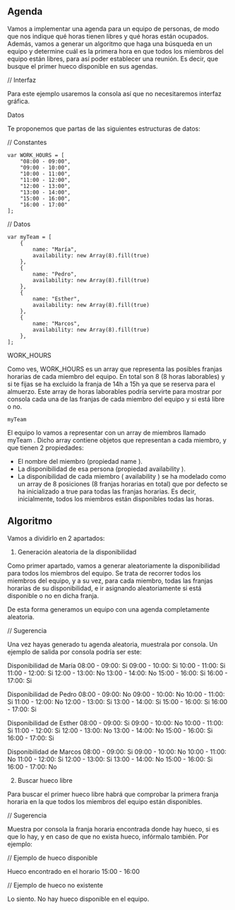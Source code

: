 ## Agenda
Vamos a implementar una agenda para un equipo de personas, de modo que nos indique qué horas tienen libres y qué
horas están ocupados. Además, vamos a generar un algoritmo que haga una búsqueda en un equipo y determine cuál es la
primera hora en que todos los miembros del equipo están libres, para así poder establecer una reunión. Es decir, que busque
el primer hueco disponible en sus agendas.

// Interfaz

Para este ejemplo usaremos la consola así que no necesitaremos interfaz gráfica.

Datos

Te proponemos que partas de las siguientes estructuras de datos:

// Constantes

    var WORK_HOURS = [
        "08:00 - 09:00",
        "09:00 - 10:00",
        "10:00 - 11:00",
        "11:00 - 12:00",
        "12:00 - 13:00",
        "13:00 - 14:00",
        "15:00 - 16:00",
        "16:00 - 17:00"
    ];

// Datos

    var myTeam = [
        {
            name: "María",
            availability: new Array(8).fill(true)
        },
        {
            name: "Pedro",
            availability: new Array(8).fill(true)
        },
        {
            name: "Esther",
            availability: new Array(8).fill(true)
        },
        {
            name: "Marcos",
            availability: new Array(8).fill(true)
        },
    ];

WORK_HOURS

Como ves, WORK_HOURS es un array que representa las posibles franjas horarias de cada miembro del equipo. En total son 8
(8 horas laborables) y si te fijas se ha excluido la franja de 14h a 15h ya que se reserva para el almuerzo. Este array de horas laborables podría servirte para mostrar por consola cada una de las franjas de cada miembro del equipo y si está libre o no.

    myTeam

El equipo lo vamos a representar con un array de miembros llamado myTeam . Dicho array contiene objetos que representan
a cada miembro, y que tienen 2 propiedades:

* El nombre del miembro (propiedad name ).
* La disponibilidad de esa persona (propiedad availability ).
* La disponibilidad de cada miembro ( availability ) se ha modelado como un array de 8 posiciones (8 franjas horarias en
total) que por defecto se ha inicializado a true para todas las franjas horarias. Es decir, inicialmente, todos los miembros
están disponibles todas las horas.

## Algoritmo

Vamos a dividirlo en 2 apartados:

1. Generación aleatoria de la disponibilidad

Como primer apartado, vamos a generar aleatoriamente la disponibilidad para todos los miembros del equipo. Se trata de
recorrer todos los miembros del equipo, y a su vez, para cada miembro, todas las franjas horarias de su disponibilidad, e ir
asignando aleatoriamente si está disponible o no en dicha franja.

De esta forma generamos un equipo con una agenda completamente aleatoria.

// Sugerencia

Una vez hayas generado tu agenda aleatoria, muestrala por consola. Un ejemplo de salida por consola podría ser este:

Disponibilidad de María
08:00 - 09:00: Si
09:00 - 10:00: Si
10:00 - 11:00: Si
11:00 - 12:00: Si
12:00 - 13:00: No
13:00 - 14:00: No
15:00 - 16:00: Si
16:00 - 17:00: Si

Disponibilidad de Pedro
08:00 - 09:00: No
09:00 - 10:00: No
10:00 - 11:00: Si
11:00 - 12:00: No
12:00 - 13:00: Si
13:00 - 14:00: Si
15:00 - 16:00: Si
16:00 - 17:00: Si

Disponibilidad de Esther
08:00 - 09:00: Si
09:00 - 10:00: No
10:00 - 11:00: Si
11:00 - 12:00: Si
12:00 - 13:00: No
13:00 - 14:00: No
15:00 - 16:00: Si
16:00 - 17:00: Si

Disponibilidad de Marcos
08:00 - 09:00: Si
09:00 - 10:00: No
10:00 - 11:00: No
11:00 - 12:00: Si
12:00 - 13:00: Si
13:00 - 14:00: No
15:00 - 16:00: Si
16:00 - 17:00: No

2. Buscar hueco libre

Para buscar el primer hueco libre habrá que comprobar la primera franja horaria en la que todos los miembros del equipo
están disponibles.

// Sugerencia

Muestra por consola la franja horaria encontrada donde hay hueco, si es que lo hay, y en caso de que no exista hueco,
infórmalo también. Por ejemplo:

// Ejemplo de hueco disponible

Hueco encontrado en el horario 15:00 - 16:00

// Ejemplo de hueco no existente

Lo siento. No hay hueco disponible en el equipo.